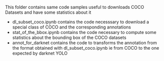 This folder contains same code samples useful to downloads COCO Datasets and have some statistics about it
- dl_subset_coco.ipynb contains the code necesssary to download a special class of COCO and the corresponding annotations
- stat_of_the_bbox.ipynb contains the code necessary to compute some statistics about the bounding box of the COCO datasets
- annot_for_darknet contains the code to transforms the annotation from the format obtained with dl_subset_coco.ipynb ie from COCO to the one expected by darknet YOLO
